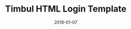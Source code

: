 ---
title: Timbul HTML Login Template
date: 2019-01-07
tech: ['Gulp', 'HTML', 'CSS/SCSS']
screenshot: ./images/timbul-login.png
description: "Login Template with Neumorphism Design"
---